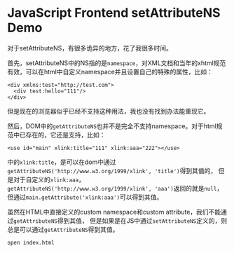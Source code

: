 JavaScript Frontend setAttributeNS Demo
=======================================

对于setAttributeNS，有很多诡异的地方，花了我很多时间。

首先，setAttributeNS中的NS指的是`namespace`，对XML文档和当年的xhtml规范有效，可以在html中自定义namespace并且设置自己的特殊的属性，比如：

```
<div xmlns:test="http://test.com">
  <div test:hello="111"/>
</div>
```

但是现在的浏览器似乎已经不支持这种用法，我也没有找到办法能重现它。

然后，DOM中的`getAttributeNS`也并不是完全不支持namespace。对于html规范中已存在的，它还是支持，比如：

```
<use id="main" xlink:title="111" xlink:aaa="222"></use>
```

中的`xlink:title`，是可以在dom中通过`getAttributeNS('http://www.w3.org/1999/xlink', 'title')`得到其值的，
但是对于自定义的`xlink:aaa`，`getAttributeNS('http://www.w3.org/1999/xlink', 'aaa')`返回的就是`null`，但通过`main.getAttribute('xlink:aaa')`可以得到其值。

虽然在HTML中直接定义的custom namespace和custom attribute，我们不能通过`getAttributeNS`得到其值，
但是如果是在JS中通过`setAttributeNS`定义的，则总是可以通过`getAttributeNS`得到其值。

```
open index.html
```
